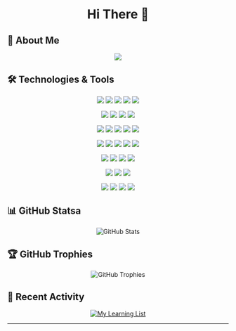 <h1 align="center">Hi There 👋</h1>

## 🚀 About Me

<!-- TODO: Update this section with your personal information -->

<p align="center">
  <img src="https://readme-typing-svg.herokuapp.com/?lines=🔭+A+student+enthusiast+of+AI.;🌱+A+student+major+in+SE.&font=Fira%20Code&center=true&width=500&height=45&color=f75c7e&vCenter=true&size=22">
</p>

## 🛠️ Technologies & Tools

<!-- AI & Data Science -->
<p align="center">
  <img src="https://img.shields.io/badge/-Pytorch-black?style=flat-square&logo=Pytorch" />
  <img src="https://img.shields.io/badge/-NumPy-black?style=flat-square&logo=NumPy" />
  <img src="https://img.shields.io/badge/-Pandas-black?style=flat-square&logo=Pandas" />
  <img src="https://img.shields.io/badge/-OpenCV-black?style=flat-square&logo=OpenCV" />
  <img src="https://img.shields.io/badge/-Langchain-black?style=flat-square&logo=Langchain" />
</p>

<!-- Development Environment -->
<p align="center">
  <img src="https://img.shields.io/badge/-Jupyter-black?style=flat-square&logo=Jupyter" />
  <img src="https://img.shields.io/badge/-Anaconda-black?style=flat-square&logo=Anaconda" />
  <img src="https://img.shields.io/badge/-Streamlit-black?style=flat-square&logo=Streamlit" />
  <img src="https://img.shields.io/badge/-ollama-black?style=flat-square&logo=ollama" />
</p>

<!-- Backend & DevOps -->
<p align="center">
  <img src="https://img.shields.io/badge/-FastAPI-black?style=flat-square&logo=FastAPI" />
  <img src="https://img.shields.io/badge/-Flask-black?style=flat-square&logo=Flask" />
  <img src="https://img.shields.io/badge/-MySQL-black?style=flat-square&logo=MySQL" />
  <img src="https://img.shields.io/badge/-Docker-black?style=flat-square&logo=Docker" />
  <img src="https://img.shields.io/badge/-MinIO-181717?style=flat-square&logo=MinIO" />
</p>

<!-- Development Tools -->
<p align="center">
  <img src="https://img.shields.io/badge/-Git-black?style=flat-square&logo=git" />
  <img src="https://img.shields.io/badge/-GitHub-181717?style=flat-square&logo=github" />
  <img src="https://img.shields.io/badge/-Postman-181717?style=flat-square&logo=Postman" />
  <img src="https://img.shields.io/badge/-Apifox-181717?style=flat-square&logo=Apifox" />
  <img src="https://img.shields.io/badge/-Chrome-181717?style=flat-square&logo=google-chrome" />
</p>

<!-- Programming Languages & Formats -->
<p align="center">
  <img src="https://img.shields.io/badge/-Python-181717?style=flat-square&logo=Python" />
  <img src="https://img.shields.io/badge/-C++-181717?style=flat-square&logo=CPlusPlus" />
  <img src="https://img.shields.io/badge/-Golang-181717?style=flat-square&logo=Go" />
  <img src="https://img.shields.io/badge/-Vue-181717?style=flat-square&logo=vue.js" />
</p>

<!-- Data Formats -->
<p align="center">
  <img src="https://img.shields.io/badge/-JSON-181717?style=flat-square&logo=JSON" />
  <img src="https://img.shields.io/badge/-Yaml-181717?style=flat-square&logo=Yaml" />
  <img src="https://img.shields.io/badge/-Markdown-181717?style=flat-square&logo=Markdown" />
</p>

<!-- Hardware & Others -->
<p align="center">
  <img src="https://img.shields.io/badge/-Raspberry%20Pi-black?style=flat-square&logo=Raspberry%20Pi" />
  <img src="https://img.shields.io/badge/-AutoCAD-black?style=flat-square&logo=AutoCAD" />
  <img src="https://img.shields.io/badge/-Zerotier-black?style=flat-square&logo=Zerotier" />
  <img src="https://img.shields.io/badge/-Kali-black?style=flat-square&logo=kali-linux" />
</p>

## 📊 GitHub Statsa

<p align="center">
  <img src="https://github-readme-stats.vercel.app/api?username=null0NULL123&show_icons=true&theme=radical" alt="GitHub Stats" />
</p>

## 🏆 GitHub Trophies

<p align="center">
  <img src="https://github-profile-trophy.vercel.app/?username=null0NULL123&theme=darkhub&no-frame=true&margin-w=15" alt="GitHub Trophies" />
</p>

## 🎯 Recent Activity

<p align="center">
  <a href="https://github.com/null0NULL123?tab=stars" target="_blank">
    <img src="https://img.shields.io/badge/-My%20Learning%20List-181717?style=flat-square&logo=github&logoColor=white" alt="My Learning List" />
  </a>
</p>

---
